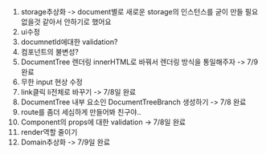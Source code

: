 1. storage추상화 -> document별로 새로운 storage의 인스턴스를 굳이 만들 필요 없을것 같아서 안하기로 했어요
2. ui수정
3. documnetId에대한 validation?
4. 컴포넌트의 불변성?
5. DocumentTree 렌더링 innerHTML로 바꿔서 렌더링 방식을 통일해주자 -> 7/9 완료
6. 무한 input 현상 수정
7. link클릭 li전체로 바꾸기 -> 7/8일 완료
8. DocumentTree 내부 요소인 DocumentTreeBranch 생성하기 -> 7/8 완료
9. route를 좀더 세심하게 만들어봐 친구야..
10. Component의 props에 대한 validation -> 7/8일 완료
11. render역할 줄이기
12. Domain추상화 -> 7/9일 완료
